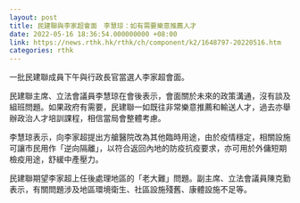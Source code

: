 ```yaml
---
layout: post
title: 民建聯與李家超會面　李慧琼：如有需要樂意推薦人才
date: 2022-05-16 18:36:54.000000000 +08:00
link: https://news.rthk.hk/rthk/ch/component/k2/1648797-20220516.htm
categories: rthk
---
```


一批民建聯成員下午與行政長官當選人李家超會面。

民建聯主席、立法會議員李慧琼在會後表示，會面關於未來的政策溝通，沒有談及組班問題。如果政府有需要，民建聯一如既往非常樂意推薦和輸送人才，過去亦舉辦政治人才培訓課程，相信當局會整體考慮。

李慧琼表示，向李家超提出方艙醫院改為其他臨時用途，由於疫情穩定，相關設施可讓市民用作「逆向隔離」，以符合返回內地的防疫抗疫要求，亦可用於外傭短期檢疫用途，舒緩中產壓力。

民建聯期望李家超上任後處理地區的「老大難」問題。副主席、立法會議員陳克勤表示，有關問題涉及地區環境衛生、社區設施殘舊、康體設施不足等。

